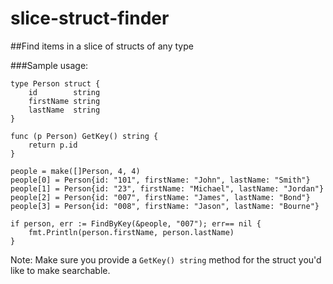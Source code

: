 # slice-struct-finder
##Find items in a slice of structs of any type

###Sample usage:

```
type Person struct {
	id        string
	firstName string
	lastName  string
}

func (p Person) GetKey() string {
	return p.id
}

people = make([]Person, 4, 4)
people[0] = Person{id: "101", firstName: "John", lastName: "Smith"}
people[1] = Person{id: "23", firstName: "Michael", lastName: "Jordan"}
people[2] = Person{id: "007", firstName: "James", lastName: "Bond"}
people[3] = Person{id: "008", firstName: "Jason", lastName: "Bourne"}

if person, err := FindByKey(&people, "007"); err== nil {
	fmt.Println(person.firstName, person.lastName)
}
```

Note: Make sure you provide a `GetKey() string` method for the struct you'd like to make searchable.
